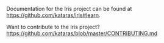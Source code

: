 Documentation for the Iris project can be found at
<https://github.com/kataras/iris#learn>.

Want to contribute to the Iris project?
<https://github.com/kataras/blob/master/CONTRIBUTING.md>
<!-- Love iris? Please consider supporting our collective:
👉  https://opencollective.com/iris/donate -->